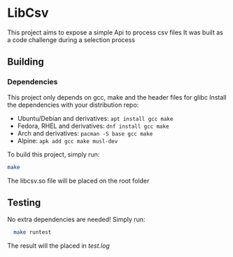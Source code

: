 # LibCsv

This project aims to expose a simple Api to process csv files
It was built as a code challenge during a selection process

## Building

### Dependencies

This project only depends on gcc, make and the header files for glibc
Install the dependencies with your distribution repo:

- Ubuntu/Debian and derivatives: `apt install gcc make`
- Fedora, RHEL and derivatives: `dnf install gcc make`
- Arch and derivatives: `pacman -S base gcc make`
- Alpine: `apk add gcc make musl-dev`

To build this project, simply run:

```bash
make
```

The libcsv.so file will be placed on the root folder

## Testing

No extra dependencies are needed!
Simply run:

```bash
  make runtest
```

The result will the placed in *test.log*

